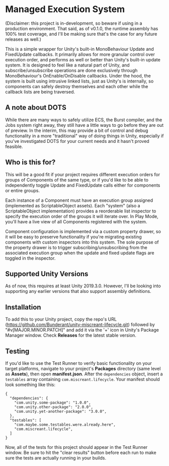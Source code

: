 # Managed Execution System

(Disclaimer: this project is in-development, so beware if using in a production environment. That said, as of v0.1.0, the runtime assembly has 100% test coverage, and I'll be making sure that's the case for any future releases as well.)

This is a simple wrapper for Unity's built-in MonoBehaviour Update and FixedUpdate callbacks. It primarily allows for more granular control over execution order, and performs as well or better than Unity's built-in update system. It is designed to feel like a natural part of Unity, and subscribe/unsubscribe operations are done exclusively through MonoBehaviour's OnEnable/OnDisable callbacks. Under the hood, the system is built using intrusive linked lists, just as Unity's is internally, so components can safely destroy themselves and each other while the callback lists are being traversed. 

## A note about DOTS

While there are many ways to safely utilize ECS, the Burst compiler, and the Jobs system right away, they still have a little ways to go before they are out of preview. In the interim, this may provide a bit of control and debug functionality in a more "traditional" way of doing things in Unity, especially if you've investigated DOTS for your current needs and it hasn't proved feasible. 

## Who is this for?

This will be a good fit if your project requires different execution orders for groups of Components of the same type, or if you'd like to be able to independently toggle Update and FixedUpdate calls either for components or entire groups. 

Each instance of a Component must have an execution group assigned (implemented as ScriptableObject assets). Each "system" (also a ScriptableObject implementation) provides a reorderable list inspector to specify the execution order of the groups it will iterate over. In Play Mode, you'll have a live view of all Components registered with the system. 

Component configuration is implemented via a custom property drawer, so it will be easy to preserve functionality if you're migrating existing components with custom inspectors into this system. The sole purpose of the property drawer is to trigger subscribing/unsubscribing from the associated execution group when the update and fixed update flags are toggled in the inspector. 

## Supported Unity Versions

As of now, this requires at least Unity 2019.3.0. However, I'll be looking into supporting any earlier versions that also support assembly definitions. 

## Installation

To add this to your Unity project, copy the repo's URL (https://github.com/Bunderant/unity-miscreant-lifecycle.git) followed by "#v\[MAJOR.MINOR.PATCH\]" and add it via the '+' icon in Unity's Package Manager window. Check **Releases** for the latest stable version. 

## Testing

If you'd like to use the Test Runner to verify basic functionality on your target platforms, navigate to your project's **Packages** directory (same level as **Assets**), then open **manifest.json**. After the `dependencies` object, insert a `testables` array containing `com.miscreant.lifecycle`. Your manifest should look something like this:

```
{
  "dependencies": {
    "com.unity.some-package": "1.0.0",
    "com.unity.other-package": "2.0.0",
    "com.unity.yet-another-package": "3.0.0",
  },
  "testables": [
    "com.maybe.some.testables.were.already.here",
    "com.miscreant.lifecycle",
  ]
}
```

Now, all of the tests for this project should appear in the Test Runner window. Be sure to hit the "clear results" button before each run to make sure the tests are actually running in your builds. 